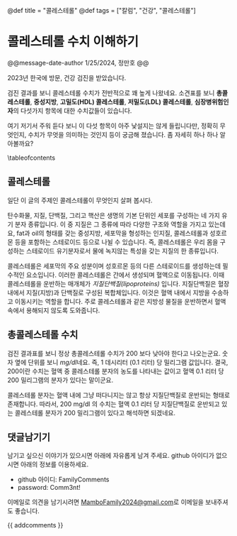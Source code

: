 @def title = "콜레스테롤"
@def tags = ["칼럼", "건강", "콜레스테롤"]

# 콜레스테롤 수치 이해하기

@@message-date-author
1/25/2024, 정만호
@@

2023년 한국에 방문, 건강 검진을 받았습니다.

검진 결과를 보니 콜레스테롤 수치가 전반적으로 꽤 높게 나왔네요.
소견표를 보니 **총콜레스테롤**, **중성지방**, **고밀도(HDL) 콜레스테롤**, **저밀도(LDL) 콜레스테롤**, **심장병위험인자**의 다섯가지 항목에 대한 수치값들이 있습니다.

여기 저기서 주워 듣다 보니 이 다섯 항목이 아주 낯설지는 않게 들립니다만, 정확히 무엇인지, 수치가 무엇을 의미하는 것인지 등이 궁금해 졌습니다.
좀 자세히 하나 하나 알아볼까요?


\tableofcontents <!-- you can use \toc as well -->


## 콜레스테롤

일단 이 글의 주제인 콜레스테롤이 무엇인지 살펴 봅시다.

탄수화물, 지질, 단백질, 그리고 핵산은 생명의 기본 단위인 세포를 구성하는 네 가지 유기 분자 종류입니다.
이 중 지질은 그 종류에 따라 다양한 구조와 역할을 가지고 있는데요, fat과 oil의 형태를 갖는 중성지방, 세포막을 형성하는 인지질, 콜레스테롤과 성호르몬 등을 포함하는 스테로이드 등으로 나뉠 수 있습니다.
즉, 콜레스테롤은 우리 몸을 구성하는 스테로이드 유기분자로서 물에 녹지않는 특성을 갖는 지질의 한 종류입니다.

콜레스테롤은 세포막의 주요 성분이며 성호르몬 등의 다른 스테로이드를 생성하는데 필수적인 요소입니다.
이러한 콜레스테롤은 간에서 생성되며 혈액으로 이동됩니다.
이때 콜레스테롤을 운반하는 매개체가 *지질단백질(lipoproteins)* 입니다.
지질단백질은 혈장 내에서 지질(지방)과 단백질로 구성된 복합체입니다. 
이것은 혈액 내에서 지방을 수송하고 이동시키는 역할을 합니다. 
주로 콜레스테롤과 같은 지방성 물질을 운반하면서 혈액 속에서 용해되지 않도록 도와줍니다.


## 총콜레스테롤 수치

검진 결과표를 보니 정상 총콜레스테롤 수치가 200 보다 낮아야 한다고 나오는군요.
숫자 옆에 단위를 보니 *mg/dl*네요.
즉, 1 데시리터 (0.1 리터) 당 밀리그램 값입니다.
결국, 200이란 수치는 혈액 중 콜레스테롤 분자의 농도를 나타내는 값이고 혈액 0.1 리터 당 200 밀리그램의 분자가 있다는 말이군요.

콜레스테롤 분자는 혈액 내에 그냥 떠다니지는 않고 항상 지질단백질로 운반되는 형태로 존재합니다.
따라서, 200 mg/dl 의 수치는 혈액 0.1 리터 당 지질단백질로 운반되고 있는 콜레스테롤 분자가 200 밀리그램이 있다고 해석하면 되겠네요.


## 댓글남기기

남기고 싶으신 이야기가 있으시면 아래에 자유롭게 남겨 주세요. github 아이디가 없으시면 아래의 정보를 이용하세요.

* github 아이디: FamilyComments
* password: Comm3nt!

이메일로 의견을 남기시려면 [MamboFamily2024@gmail.com](mailto:MamboFamily2024@gmail.com)로 이메일을 보내주셔도 좋습니다.

{{ addcomments }}